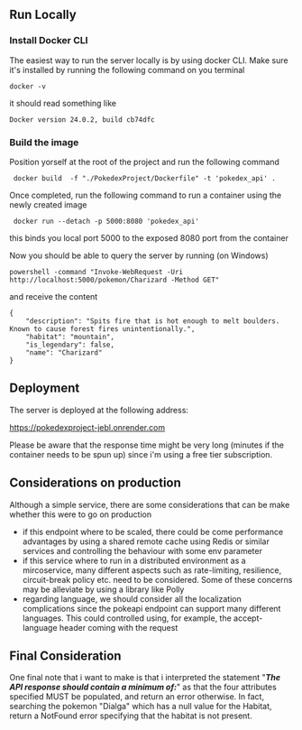 ## Run Locally

### Install Docker CLI

The easiest way to run the server locally is by using docker CLI.
Make sure it's installed by running the following command on you terminal

```
docker -v
```

it should read something like

```
Docker version 24.0.2, build cb74dfc
```

### Build the image

Position yorself at the root of the project and run the following command

```
 docker build  -f "./PokedexProject/Dockerfile" -t 'pokedex_api' .
```

Once completed, run the following command to run a container using the newly created image

```
 docker run --detach -p 5000:8080 'pokedex_api'
```

this binds you local port 5000 to the exposed 8080 port from the container

Now you should be able to query the server by running (on Windows)

```
powershell -command "Invoke-WebRequest -Uri http://localhost:5000/pokemon/Charizard -Method GET"
```

and receive the content

```
{
    "description": "Spits fire that is hot enough to melt boulders. Known to cause forest fires unintentionally.",
    "habitat": "mountain",
    "is_legendary": false,
    "name": "Charizard"
}
```

## Deployment

The server is deployed at the following address:

https://pokedexproject-jebl.onrender.com

Please be aware that the response time might be very long (minutes if the container needs to be spun up) since i'm using a free tier subscription.

## Considerations on production

Although a simple service, there are some considerations that can be make whether this were to go on production

- if this endpoint where to be scaled, there could be come performance advantages by using a shared remote cache using Redis or similar services and controlling the behaviour with some env parameter
- if this service where to run in a distributed environment as a mircoservice, many different aspects such as rate-limiting, resilience, circuit-break policy etc. need to be considered. Some of these concerns may be alleviate by using a library like Polly
- regarding language, we should consider all the localization complications since the pokeapi endpoint can support many different languages. This could controlled using, for example, the accept-language header coming with the request

## Final Consideration

One final note that i want to make is that i interpreted the statement "**_The API response should contain a minimum of:_**" as that the four attributes specified MUST be populated, and return an error otherwise. In fact, searching the pokemon "Dialga" which has a null value for the Habitat, return a NotFound error specifying that the habitat is not present.

